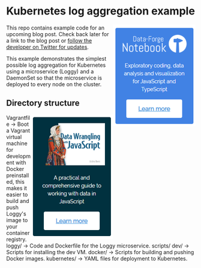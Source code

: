 # Kubernetes log aggregation example

<a target="_blank" href="https://www.data-forge-notebook.com/"><img align="right" src="images/support1.png"></a>

This repo contains example code for an upcoming blog post. Check back later for a link to the blog post or [follow the developer on Twitter for updates](https://twitter.com/ashleydavis75).


This example demonstrates the simplest possible log aggregation for Kubernetes using a microservice (Loggy) and a DaemonSet so that the microservice is deployed to every node on the cluster.

## Directory structure

<a target="_blank" href="http://bit.ly/2t2cJu2"><img align="right" src="images/support2.png"></a>

Vagrantfile         ->  Boot a Vagrant virtual machine for development with Docker preinstalled, this 
                        makes it easier to build and push Loggy's image to your container registry.
loggy/              ->  Code and Dockerfile for the Loggy microservice.
scripts/
    dev/            ->  Scripts for installing the dev VM.
    docker/         ->  Scripts for building and pushing Docker images.
    kubernetes/     ->  YAML files for deployment to Kubernetes.

